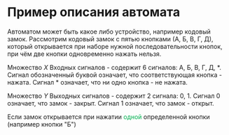 # Пример описания автомата

Автоматом может быть какое либо устройство, например кодовый замок. Рассмотрим кодовый замок с пятью кнопками (А, Б, В, Г, Д), который открывается при наборе нужной последовательности кнопок, при чём две кнопки одновременно нажать нельзя. 

Множество $X$ Входных сигналов - содержит 6 сигналов: А, Б, В, Г, Д, $*$. Сигнал обозначенный буквой означает, что соответствующая кнопка - нажата. Сигнал $*$ означает, что ни одно кнопка - не нажата.

Множество $Y$ Выходных сигналов - содержит 2 сигнала: 0, 1. Сигнал 0 означает, что замок - закрыт. Сигнал 1 означает, что замок - открыт.

Если замок открывается при нажатии <font color="#00b050">одной</font> определенной кнопки (например кнопки "Б")